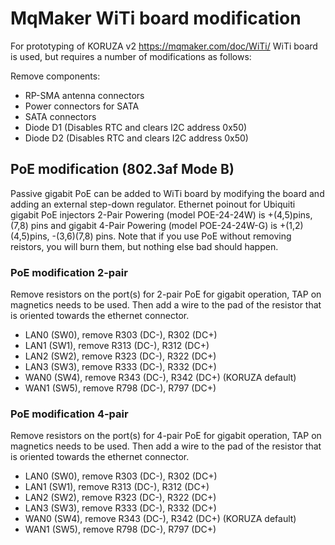 # MqMaker WiTi board modification

For prototyping of KORUZA v2 https://mqmaker.com/doc/WiTi/ WiTi board is used, but requires a number of modifications as follows:

Remove components:

* RP-SMA antenna connectors
* Power connectors for SATA
* SATA connectors
* Diode D1 (Disables RTC and clears I2C address 0x50)
* Diode D2 (Disables RTC and clears I2C address 0x50)

## PoE modification (802.3af Mode B)
Passive gigabit PoE can be added to WiTi board by modifying the board and adding an external step-down regulator. Ethernet poinout for Ubiquiti gigabit PoE injectors 2-Pair Powering (model POE-24-24W) is +(4,5)pins, (7,8) pins and gigabit 4-Pair Powering (model POE-24-24W-G) is +(1,2)(4,5)pins, -(3,6)(7,8) pins. Note that if you use PoE without removing reistors, you will burn them, but nothing else bad should happen.

### PoE modification 2-pair
Remove resistors on the port(s) for 2-pair PoE for gigabit operation, TAP on magnetics needs to be used. Then add a wire to the pad of the resistor that is oriented towards the ethernet connector.

* LAN0 (SW0), remove R303 (DC-), R302 (DC+)
* LAN1 (SW1), remove R313 (DC-), R312 (DC+)
* LAN2 (SW2), remove R323 (DC-), R322 (DC+)
* LAN3 (SW3), remove R333 (DC-), R332 (DC+)
* WAN0 (SW4), remove R343 (DC-), R342 (DC+) (KORUZA default)
* WAN1 (SW5), remove R798 (DC-), R797 (DC+)

### PoE modification 4-pair
Remove resistors on the port(s) for 4-pair PoE for gigabit operation, TAP on magnetics needs to be used. Then add a wire to the pad of the resistor that is oriented towards the ethernet connector.

* LAN0 (SW0), remove R303 (DC-), R302 (DC+)
* LAN1 (SW1), remove R313 (DC-), R312 (DC+)
* LAN2 (SW2), remove R323 (DC-), R322 (DC+)
* LAN3 (SW3), remove R333 (DC-), R332 (DC+)
* WAN0 (SW4), remove R343 (DC-), R342 (DC+) (KORUZA default)
* WAN1 (SW5), remove R798 (DC-), R797 (DC+)
